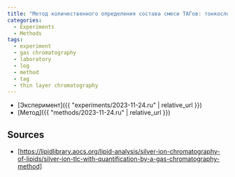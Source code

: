 ```yaml
---
title: "Метод количественного определения состава смеси ТАГов: тонкослойная хроматография с использованием ионов серебра, газовая хроматография"
categories:
  - Experiments
  - Methods
tags:
  - experiment
  - gas chromatography
  - laboratory
  - log
  - method
  - tag
  - thin layer chromatography
---
```


- [Эксперимент]({{ "experiments/2023-11-24.ru" | relative_url }})
- [Метод]({{ "methods/2023-11-24.ru" | relative_url }})

## Sources

- [https://lipidlibrary.aocs.org/lipid-analysis/silver-ion-chromatography-of-lipids/silver-ion-tlc-with-quantification-by-a-gas-chromatography-method]
